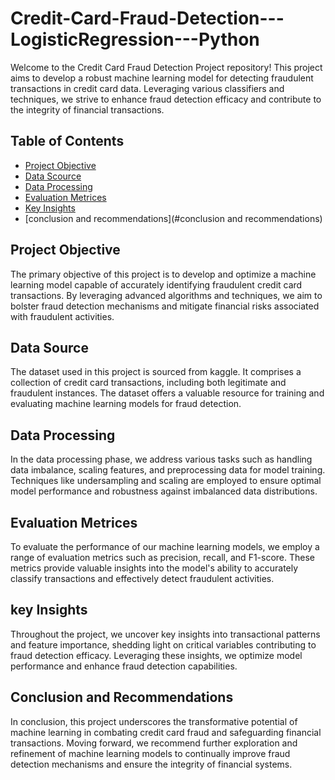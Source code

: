 # Credit-Card-Fraud-Detection---LogisticRegression---Python
Welcome to the Credit Card Fraud Detection Project repository! This project aims to develop a robust machine learning model for detecting fraudulent transactions in credit card data. Leveraging various classifiers and techniques, we strive to enhance fraud detection efficacy and contribute to the integrity of financial transactions.

## Table of Contents
- [Project Objective](#Project-objective)
- [Data Scource](#data-source)
- [Data Processing](#data-processing)
- [Evaluation Metrices](#evaluation-metrices)
- [Key Insights](#key-insights)
- [conclusion and recommendations](#conclusion and recommendations)

## Project Objective
The primary objective of this project is to develop and optimize a machine learning model capable of accurately identifying fraudulent credit card transactions. By leveraging advanced algorithms and techniques, we aim to bolster fraud detection mechanisms and mitigate financial risks associated with fraudulent activities.

## Data Source
The dataset used in this project is sourced from kaggle. It comprises a collection of credit card transactions, including both legitimate and fraudulent instances. The dataset offers a valuable resource for training and evaluating machine learning models for fraud detection.

## Data Processing
In the data processing phase, we address various tasks such as handling data imbalance, scaling features, and preprocessing data for model training. Techniques like undersampling and scaling are employed to ensure optimal model performance and robustness against imbalanced data distributions.

## Evaluation Metrices
To evaluate the performance of our machine learning models, we employ a range of evaluation metrics such as precision, recall, and F1-score. These metrics provide valuable insights into the model's ability to accurately classify transactions and effectively detect fraudulent activities.

## key Insights
Throughout the project, we uncover key insights into transactional patterns and feature importance, shedding light on critical variables contributing to fraud detection efficacy. Leveraging these insights, we optimize model performance and enhance fraud detection capabilities.
  
## Conclusion and Recommendations
In conclusion, this project underscores the transformative potential of machine learning in combating credit card fraud and safeguarding financial transactions. Moving forward, we recommend further exploration and refinement of machine learning models to continually improve fraud detection mechanisms and ensure the integrity of financial systems.
